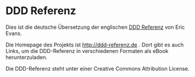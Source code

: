 # DDD Referenz

Dies ist die deutsche Übersetzung der englischen [DDD
Referenz](https://domainlanguage.com/ddd/reference/) von Eric Evans.

Die Homepage des Projekts ist http://ddd-referenz.de . Dort gibt es
auch Links, um die DDD-Referenz in verschiedenen Formaten
als eBook herunterzuladen.

Die DDD-Referenz steht unter einer Creative Commons Attribution
License.
